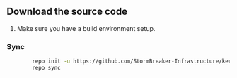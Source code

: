 ## Download the source code
1. Make sure you have a build environment setup.

### Sync ###
```bash
        repo init -u https://github.com/StormBreaker-Infrastructure/kernel_manifest -b main
        repo sync
```